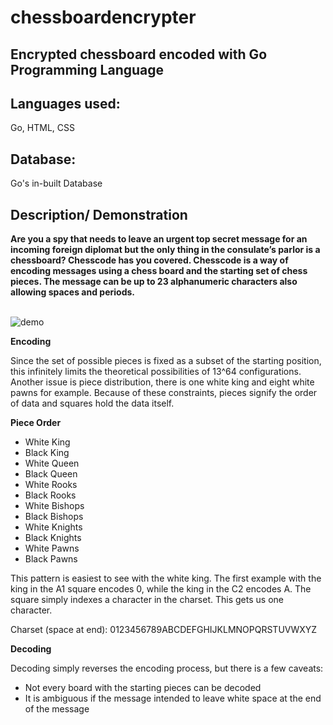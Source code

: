 # chessboardencrypter
<h2>Encrypted chessboard encoded with Go Programming Language</h2>

## Languages used:
Go, HTML, CSS

## Database:
Go's in-built Database

## Description/ Demonstration

<strong>
Are you a spy that needs to leave an urgent top secret message for an incoming foreign diplomat but the only thing in the consulate’s parlor is a chessboard? Chesscode has you covered.
Chesscode is a way of encoding messages using a chess board and the starting set of chess pieces. The message can be up to 23 alphanumeric characters also allowing spaces and periods.
</strong>
<br/>
<br/>

![demo](https://user-images.githubusercontent.com/45715538/185772308-7077d116-1eb7-41c9-8860-00e26a837e1d.gif)


<strong>Encoding</strong>

Since the set of possible pieces is fixed as a subset of the starting position, this infinitely limits the theoretical possibilities of 13^64 configurations. Another issue is piece distribution, there is one white king and eight white pawns for example. Because of these constraints, pieces signify the order of data and squares hold the data itself.

**Piece Order**
<ul>
<li>White King
<li>Black King
<li>White Queen
<li>Black Queen
<li>White Rooks
<li>Black Rooks
<li>White Bishops
<li>Black Bishops
<li>White Knights
<li>Black Knights
<li>White Pawns
<li>Black Pawns
</ul>
This pattern is easiest to see with the white king. The first example with the king in the A1 square encodes 0, while the king in the C2 encodes A. The square simply indexes a character in the charset. This gets us one character.

Charset (space at end):
0123456789ABCDEFGHIJKLMNOPQRSTUVWXYZ 

<strong>Decoding</strong>

Decoding simply reverses the encoding process, but there is a few caveats:
<ul>
  <li>Not every board with the starting pieces can be decoded</li>
  <li>It is ambiguous if the message intended to leave white space at the end of the message</li>
</ul>
